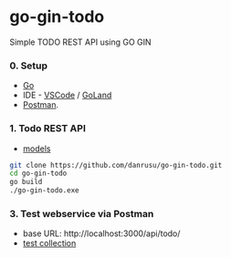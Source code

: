 # go-gin-todo

Simple TODO REST API using GO GIN 

### 0. Setup
 - [Go](https://golang.org/dl/)
 - IDE - [VSCode](https://code.visualstudio.com/download) / [GoLand](https://www.jetbrains.com/go/download)
 - [Postman](https://www.postman.com/downloads/).

### 1. Todo REST API  
 - [models](./webservice/models) 

```bash
git clone https://github.com/danrusu/go-gin-todo.git
cd go-gin-todo
go build
./go-gin-todo.exe
```

### 3. Test webservice via Postman
 - base URL: http://localhost:3000/api/todo/
 - [test collection](GO_GIN_TODO.postman_collection.json)
